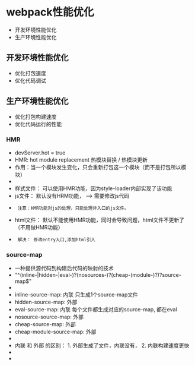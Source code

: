 # webpack性能优化
* 开发环境性能优化
* 生产环境性能优化

## 开发环境性能优化
* 优化打包速度
* 优化代码调试

## 生产环境性能优化
* 优化打包构建速度
* 优化代码运行的性能

### HMR
 * devServer.hot = true
 * HMR: hot module replacement 热模块替换 / 热模块更新
 * 作用：当一个模块发生变化，只会重新打包这一个模块（而不是打包所以模块）
 * 
 *  样式文件：  可以使用HMR功能，因为style-loader内部实现了该功能
 *  js文件：    默认没有HRM功能， --> 需要修改js代码
 *      注意：HMR功能对js的处理，只能处理非入口的js文件。
 *  html文件：  默认不能使用HMR功能，同时会导致问题，html文件不更新了（不用做HMR功能）
 *      解决： 修改entry入口,添加html引入

### source-map
* 一种提供源代码到构建后代码的映射的技术
* "^(inline-|hidden-|eval-)?(nosources-)?(cheap-(module-)?)?source-map$"
* 
*  inline-source-map:       内联    只生成1个source-map文件
*  hidden-source-map:       外部
*  eval-source-map:         内联    每个文件都生成对应的source-map, 都在eval
*  nosource-source-map:     外部
*  cheap-source-map:        外部
*  cheap-module-source-map: 外部
*  
*  内联 和 外部 的区别： 1. 外部生成了文件，内联没有， 2. 内联构建速度更快
*  
*  



